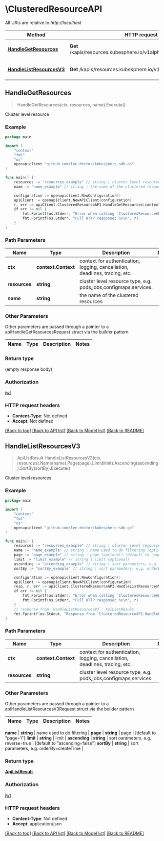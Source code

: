 # \ClusteredResourceAPI

All URIs are relative to *http://localhost*

Method | HTTP request | Description
------------- | ------------- | -------------
[**HandleGetResources**](ClusteredResourceAPI.md#HandleGetResources) | **Get** /kapis/resources.kubesphere.io/v1alpha3/{resources}/{name} | Cluster level resource
[**HandleListResourcesV3**](ClusteredResourceAPI.md#HandleListResourcesV3) | **Get** /kapis/resources.kubesphere.io/v1alpha3/{resources} | Cluster level resources



## HandleGetResources

> HandleGetResources(ctx, resources, name).Execute()

Cluster level resource

### Example

```go
package main

import (
	"context"
	"fmt"
	"os"
	openapiclient "github.com/lee-doctor/kubesphere-sdk-go"
)

func main() {
	resources := "resources_example" // string | cluster level resource type, e.g. pods,jobs,configmaps,services.
	name := "name_example" // string | the name of the clustered resources

	configuration := openapiclient.NewConfiguration()
	apiClient := openapiclient.NewAPIClient(configuration)
	r, err := apiClient.ClusteredResourceAPI.HandleGetResources(context.Background(), resources, name).Execute()
	if err != nil {
		fmt.Fprintf(os.Stderr, "Error when calling `ClusteredResourceAPI.HandleGetResources``: %v\n", err)
		fmt.Fprintf(os.Stderr, "Full HTTP response: %v\n", r)
	}
}
```

### Path Parameters


Name | Type | Description  | Notes
------------- | ------------- | ------------- | -------------
**ctx** | **context.Context** | context for authentication, logging, cancellation, deadlines, tracing, etc.
**resources** | **string** | cluster level resource type, e.g. pods,jobs,configmaps,services. | 
**name** | **string** | the name of the clustered resources | 

### Other Parameters

Other parameters are passed through a pointer to a apiHandleGetResourcesRequest struct via the builder pattern


Name | Type | Description  | Notes
------------- | ------------- | ------------- | -------------



### Return type

 (empty response body)

### Authorization

[jwt](../README.md#jwt)

### HTTP request headers

- **Content-Type**: Not defined
- **Accept**: Not defined

[[Back to top]](#) [[Back to API list]](../README.md#documentation-for-api-endpoints)
[[Back to Model list]](../README.md#documentation-for-models)
[[Back to README]](../README.md)


## HandleListResourcesV3

> ApiListResult HandleListResourcesV3(ctx, resources).Name(name).Page(page).Limit(limit).Ascending(ascending).SortBy(sortBy).Execute()

Cluster level resources

### Example

```go
package main

import (
	"context"
	"fmt"
	"os"
	openapiclient "github.com/lee-doctor/kubesphere-sdk-go"
)

func main() {
	resources := "resources_example" // string | cluster level resource type, e.g. pods,jobs,configmaps,services.
	name := "name_example" // string | name used to do filtering (optional)
	page := "page_example" // string | page (optional) (default to "page=1")
	limit := "limit_example" // string | limit (optional)
	ascending := "ascending_example" // string | sort parameters, e.g. reverse=true (optional) (default to "ascending=false")
	sortBy := "sortBy_example" // string | sort parameters, e.g. orderBy=createTime (optional)

	configuration := openapiclient.NewConfiguration()
	apiClient := openapiclient.NewAPIClient(configuration)
	resp, r, err := apiClient.ClusteredResourceAPI.HandleListResourcesV3(context.Background(), resources).Name(name).Page(page).Limit(limit).Ascending(ascending).SortBy(sortBy).Execute()
	if err != nil {
		fmt.Fprintf(os.Stderr, "Error when calling `ClusteredResourceAPI.HandleListResourcesV3``: %v\n", err)
		fmt.Fprintf(os.Stderr, "Full HTTP response: %v\n", r)
	}
	// response from `HandleListResourcesV3`: ApiListResult
	fmt.Fprintf(os.Stdout, "Response from `ClusteredResourceAPI.HandleListResourcesV3`: %v\n", resp)
}
```

### Path Parameters


Name | Type | Description  | Notes
------------- | ------------- | ------------- | -------------
**ctx** | **context.Context** | context for authentication, logging, cancellation, deadlines, tracing, etc.
**resources** | **string** | cluster level resource type, e.g. pods,jobs,configmaps,services. | 

### Other Parameters

Other parameters are passed through a pointer to a apiHandleListResourcesV3Request struct via the builder pattern


Name | Type | Description  | Notes
------------- | ------------- | ------------- | -------------

 **name** | **string** | name used to do filtering | 
 **page** | **string** | page | [default to &quot;page&#x3D;1&quot;]
 **limit** | **string** | limit | 
 **ascending** | **string** | sort parameters, e.g. reverse&#x3D;true | [default to &quot;ascending&#x3D;false&quot;]
 **sortBy** | **string** | sort parameters, e.g. orderBy&#x3D;createTime | 

### Return type

[**ApiListResult**](ApiListResult.md)

### Authorization

[jwt](../README.md#jwt)

### HTTP request headers

- **Content-Type**: Not defined
- **Accept**: application/json

[[Back to top]](#) [[Back to API list]](../README.md#documentation-for-api-endpoints)
[[Back to Model list]](../README.md#documentation-for-models)
[[Back to README]](../README.md)


